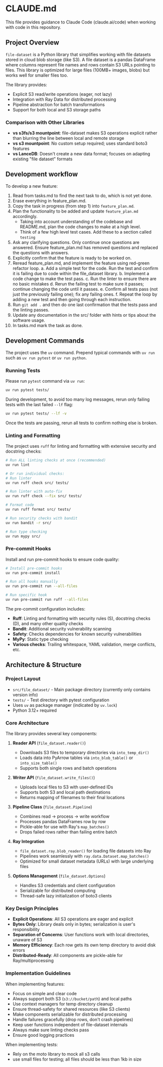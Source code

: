 # CLAUDE.md

This file provides guidance to Claude Code (claude.ai/code) when working with code in this repository.

## Project Overview

`file-dataset` is a Python library that simplifies working with file datasets stored in cloud blob storage (like S3). A file dataset is a pandas DataFrame where columns represent file names and rows contain S3 URLs pointing to files. This library is optimized for large files (100MB+ images, blobs) but works well for smaller files too.

The library provides:
- Explicit S3 read/write operations (eager, not lazy)
- Integration with Ray Data for distributed processing
- Pipeline abstraction for batch transformations
- Support for both local and S3 storage paths

### Comparison with Other Libraries

- **vs s3fs/s3 mountpoint**: file-dataset makes S3 operations explicit rather than blurring the line between local and remote storage
- **vs s3 mountpoint**: No custom setup required; uses standard boto3 features
- **vs LanceDB**: Doesn't create a new data format; focuses on adapting existing "file dataset" formats

## Development workflow
To develop a new feature:

1. Read from tasks.md to find the next task to do, which is not yet done.
2. Erase everything in feature_plan.md.
3. Copy the task in progress (from step 1) into `feature_plan.md`.
4. Plan the functionality to be added and update `feature_plan.md` accordingly.
    * Taking into account understanding of the codebase and README.md, plan the code changes to make at a high level.
    * Think of a few high level test cases. Add these to a section called `testing`
5. Ask any clarifying questions. Only continue once questions are answered. Ensure feature_plan.md has removed questions and replaced the questions with answers.
6. Explicitly confirm that the feature is ready to be worked on.
6. Reread feature_plan.md, and implement the feature using red-green refactor loop.
    a. Add a simple test for the code. Run the test and confirm it is failing due to code within the file_dataset library.
    b. Implement a code change to make the test pass.
    c. Run the linter to ensure there are no basic mistakes
    d. Rerun the failing test to make sure it passes; continue changing the code until it passes.
    e. Confirm all tests pass (not just the previously failing one); fix any failing ones.
    f. Repeat the loop by adding a new test and then going through each instruction.
7. Run `git add .` and then do one last confirmation that the tests pass and the linting passes.
8. Update any documentation in the src/ folder with hints or tips about the software usage.
9. In tasks.md mark the task as done.

## Development Commands
The project uses the `uv` command. Prepend typical commands with `uv run` such as `uv run pytest` or `uv run python`.

### Running Tests
Please run `pytest` command via `uv run`:

```bash
uv run pytest tests/
```

During development, to avoid too many log messages, rerun only failing tests with the last failed `--lf` flag:

```bash
uv run pytest tests/ --lf -v
```

Once the tests are passing, rerun all tests to confirm nothing else is broken.

### Linting and Formatting

The project uses `ruff` for linting and formatting with extensive security and docstring checks:

```bash
# Run ALL linting checks at once (recommended)
uv run lint

# Or run individual checks:
# Run linter
uv run ruff check src/ tests/

# Run linter with auto-fix
uv run ruff check --fix src/ tests/

# Format code
uv run ruff format src/ tests/

# Run security checks with bandit
uv run bandit -r src/

# Run type checking
uv run mypy src/
```

### Pre-commit Hooks

Install and run pre-commit hooks to ensure code quality:

```bash
# Install pre-commit hooks
uv run pre-commit install

# Run all hooks manually
uv run pre-commit run --all-files

# Run specific hook
uv run pre-commit run ruff --all-files
```

The pre-commit configuration includes:
- **Ruff**: Linting and formatting with security rules (S), docstring checks (D), and many other quality checks
- **Bandit**: Additional security vulnerability scanning
- **Safety**: Checks dependencies for known security vulnerabilities
- **MyPy**: Static type checking
- **Various checks**: Trailing whitespace, YAML validation, merge conflicts, etc.

## Architecture & Structure

### Project Layout
- `src/file_dataset/` - Main package directory (currently only contains version info)
- `tests/` - Test directory with pytest configuration
- Uses `uv` as package manager (indicated by `uv.lock`)
- Python 3.12+ required

### Core Architecture

The library provides several key components:

1. **Reader API** (`file_dataset.reader()`)
   - Downloads S3 files to temporary directories via `into_temp_dir()`
   - Loads data into PyArrow tables via `into_blob_table()` or `into_size_table()`
   - Supports both single rows and batch operations

2. **Writer API** (`file_dataset.write_files()`)
   - Uploads local files to S3 with user-defined IDs
   - Supports both S3 and local path destinations
   - Returns mapping of filenames to their final locations

3. **Pipeline Class** (`file_dataset.Pipeline`)
   - Combines read → process → write workflow
   - Processes pandas DataFrames row by row
   - Pickle-able for use with Ray's `map_batches()`
   - Drops failed rows rather than failing entire batch

4. **Ray Integration**
   - `file_dataset.ray.blob_reader()` for loading file datasets into Ray
   - Pipelines work seamlessly with `ray.data.Dataset.map_batches()`
   - Optimized for small dataset metadata (URLs) with large underlying files

5. **Options Management** (`file_dataset.Options`)
   - Handles S3 credentials and client configuration
   - Serializable for distributed computing
   - Thread-safe lazy initialization of boto3 clients

### Key Design Principles

- **Explicit Operations**: All S3 operations are eager and explicit
- **Bytes Only**: Library deals only in bytes; serialization is user's responsibility
- **Separation of Concerns**: User functions work with local directories, unaware of S3
- **Memory Efficiency**: Each row gets its own temp directory to avoid disk errors
- **Distributed-Ready**: All components are pickle-able for Ray/multiprocessing

### Implementation Guidelines

When implementing features:
- Focus on simple and clear code
- Always support both S3 (`s3://bucket/path`) and local paths
- Use context managers for temp directory cleanup
- Ensure thread-safety for shared resources (like S3 clients)
- Make components serializable for distributed processing
- Handle failures gracefully (drop rows, don't crash pipelines)
- Keep user functions independent of file-dataset internals
- Always make sure linting checks pass
- Ensure good logging practices


When implementing tests:
- Rely on the moto library to mock all s3 calls
- use small files for testing; all files should be less than 1kb in size
